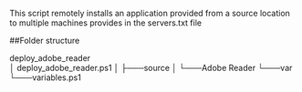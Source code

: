This script remotely installs an application provided from a source location to multiple machines provides in the servers.txt file

##Folder structure

deploy_adobe_reader\
│   deploy_adobe_reader.ps1
│
├───source
│   └───Adobe Reader
└───var  
    └───variables.ps1